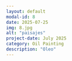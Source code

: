 ```yaml
---
layout: default
modal-id: 8
date: 2025-07-25
img: 8.jpg
alt: "paisajes"
project-date: July 2025
category: Oil Painting
description: "Oleo"
---
```

